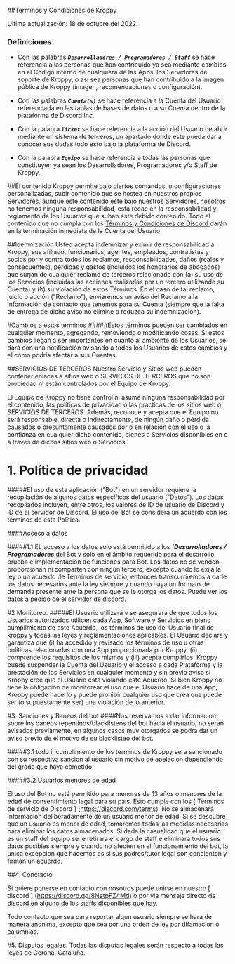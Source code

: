##Terminos y Condiciones de Kroppy

Ultima actualización: 18 de	octubre	del 2022.

### Definiciones

- Con las palabras ***`Desarrolladores / Programadores / Staff`*** se hace referencia a las personas que han contribuido ya sea mediante cambios en el Código interno de cualquiera de las Apps, los Servidores de soporte de Kroppy, o así sea personas que han contribuido a la imagen pública de Kroppy (imagen, recomendaciones o configuración).

- Con las palabras ***`Cuenta(s)`*** se hace referencia a la Cuenta del Usuario referenciada en las tablas de bases de datos o a su Cuenta dentro de la plataforma de Discord Inc.

- Con la palabra ***`Ticket`*** se hace referencia a la acción del Usuario de abrir mediante un sistema de terceros, un apartado donde este pueda dar a conocer sus dudas todo esto bajo la plataforma de Discord.

- Con la palabra ***`Equipo`*** se hace referencia a todas las personas que constituyen ya sean los Desarrolladores, Programadores y/o Staff de Kroppy.

##El	contenido
Kroppy	permite bajo ciertos comandos, o configuraciones personalizadas, subir contenido que se hostea en nuestros propios Servidores, aunque este contenido este bajo nuestros Servidores, nosotros no tenemos ninguna responsabilidad, esta recae en la responsabilidad y reglamento de los Usuarios que suban este debido contenido. Todo el contenido que no cumpla con los [ Términos y Condiciones de Discord	](https://discord.com/terms)	darán en la terminación inmediata de la Cuenta del Usuario.

##Idemnización
Usted acepta indemnizar y eximir de responsabilidad a Kroppy, sus afiliado, funcionarios, agentes, empleados, contratistas y socios por y contra todos los reclamos, responsabilidades, daños (reales y consecuentes), pérdidas y gastos (incluidos los honorarios de abogados) que surjan de cualquier reclamo de terceros relacionado con (a) su uso de los Servicios (incluidas las acciones realizadas por un tercero utilizando su Cuenta) y (b) su violación de estos Términos. En el caso de tal reclamo, juicio o acción ("Reclamo"), enviaremos un aviso del Reclamo a la información de contacto que tenemos para su Cuenta (siempre que la falta de entrega de dicho aviso no elimine o reduzca su indemnización).

#Cambios a estos términos
#####Estos términos pueden ser cambiados en cualquier momento, agregando, removiendo o modificando cosas. Si estos cambios llegan a ser importantes en cuanto al ambiente de los Usuarios, se dará con una notificación avisando a todos los Usuarios de estos cambios y el cómo podría afectar a sus Cuentas.

##SERVICIOS DE TERCEROS
Nuestro Servicio y Sitios web pueden contener enlaces a sitios web o SERVICIOS DE TERCEROS que no son propiedad ni están controlados por el Equipo de Kroppy.

El Equipo de Kroppy no tiene control ni asume ninguna responsabilidad por el contenido, las políticas de privacidad o las prácticas de los sitios web o SERVICIOS DE TERCEROS. Además, reconoce y acepta que el Equipo no será responsable, directa o indirectamente, de ningún daño o pérdida causados o presuntamente causados por o en relación con el uso o la confianza en cualquier dicho contenido, bienes o Servicios disponibles en o a través de dichos sitios web o Servicios.

# 1.	Política de privacidad

#####El uso de esta aplicación ("Bot") en un servidor requiere la recopilación de algunos datos específicos del usuario ("Datos"). Los datos recopilados incluyen, entre otros, los valores de ID de usuario de Discord y ID de el servidor de Discord. El uso del Bot se considera un acuerdo con los términos de esta Política.

####Acceso a datos

#####1.1	EL	acceso a los datos solo está permitido a los ***`Desarrolladores / Programadores*** del Bot y solo en el ámbito requerido para el desarrollo, prueba e implementación de funciones para Bot. Los datos no se venden, proporcionan ni comparten con ningún tercero, excepto cuando lo exija la ley o un acuerdo de Términos de servicio, entonces transcurriremos a darle los datos necesarios ante la ley siempre y cuando haya un formato de demanda presente ante la persona que se le otorga los datos. Puede ver los datos a pedido de el servidor de [discord](https://discord.gg/8NetpFZ4Md).


#2	Monitoreo.
#####El Usuario utilizará y se asegurará de que todos los Usuarios autorizados utilicen cada App, Software y Servicios en pleno cumplimiento de este Acuerdo, los términos de uso del Usuario final de kroppy y	todas las leyes y reglamentaciones aplicables. El Usuario declara y garantiza que (i) ha accedido y revisado los términos de uso u otras políticas relacionadas con una App proporcionada por Kroppy,	(ii) comprende los requisitos de los mismos y (iii) acepta cumplirlos. Kroppy puede suspender la Cuenta del Usuario y el acceso a cada Plataforma y la prestación de los Servicios en cualquier momento y sin previo aviso si Kroppy cree que el Usuario está violando este Acuerdo. Si bien Kroppy	no tiene la obligación de monitorear el uso que el Usuario hace de una App, Kroppy puede hacerlo y puede prohibir cualquier uso que crea que puede ser (o supuestamente ser) una violación de lo anterior.

#3.	Sanciones y Baneos del bot
####Nos reservamos a dar informacion sobre los baneos repentinos/blacklisteos del bot hacia el usuario, no seran avisados previamente, en algunos casos muy otorgados se podra dar un aviso previo de el motivo de su blacklisteo del bot.

#####3.1	todo	incumplimiento de los terminos de Kroppy sera sancionado con su respectiva sancion al usuario sin motivo de apelacion dependiendo del grado que haya cometido.

#####3.2	Usuarios menores de edad

El uso del Bot no está permitido para menores de 13 años o menores de la edad de consentimiento legal para su país. Esto cumple con los [ Términos de servicio de Discord ] (https://discord.com/terms). No se almacenará información deliberadamente de un usuario menor de edad. Si se descubre que un usuario es menor de edad, tomaremos todas las medidas necesarias para eliminar los datos almacenados. Si dada la casualidad que el usuario es un staff del equipo se le retirara el cargo de staff e eliminara todos sus datos posibles siempre y cuando no afecten en el funcionamiento del bot, la unica excepcion que hacemos es si sus padres/tutor legal son concienten y firman un acuerdo.

##4.	Conctacto

Si quiere ponerse en contacto con nosotros puede unirse en nuestro [ discord ] (https://discord.gg/8NetpFZ4Md) o por via mensaje directo de discord en alguno de los staffs disponibles que hay.

Todo contacto que sea para reportar algun usuario siempre se hara de manera anonima, excepto que sea por una orden de ley por difamacion o calumnias.


#5.	Disputas legales.
Todas las disputas legales serán respecto a todas las leyes de Gerona, Cataluña.
